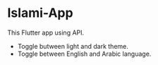 # Islami-App
This Flutter app using API.
* Toggle butween light and dark theme.
* Toggle between English and Arabic language.
